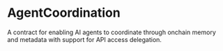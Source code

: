 # AgentCoordination
A contract for enabling AI agents to coordinate through onchain memory and metadata with support for API access delegation.
